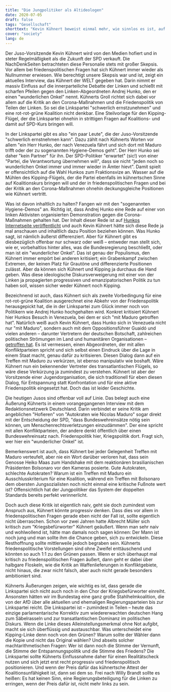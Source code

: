 ```yaml
---
title: "Die Jungpolitiker als Altideologen"
date: 2020-07-05
draft: false
tags: "Gesellschaft"
shorttext: "Kevin Kühnert beweist einmal mehr, wie sinnlos es ist, auf einen Erneuerungsprozess der SPD zu setzen ..."
cover: "society"
lang: de
---
```


Der Juso-Vorsitzende Kevin Kühnert wird von den Medien hofiert und in steter Regelmäßigkeit als die Zukunft der SPD verkauft. Die NachDenkSeiten betrachteten diese Personalie stets mit großer Skepsis. Vor allem bei friedenspolitischen Fragen hat sich Kühnert immer wieder als Nullnummer erwiesen. Wie berechtigt unsere Skepsis war und ist, zeigt ein aktuelles Interview, das Kühnert der WELT gegeben hat. Darin nimmt er massiv Einfluss auf die innerparteiliche Debatte der Linken und schießt mit scharfen Pfeilen gegen den Linken-Abgeordneten Andrej Hunko, den er einen "wunderlichen Onkel" nennt. Kühnerts Groll richtet sich dabei vor allem auf die Kritik an den Corona-Maßnahmen und die Friedenspolitik von Teilen der Linken. So sei die Linkspartei "schwerlich ernstzunehmen" und eine rot-rot-grüne Koalition nicht denkbar. Eine Steilvorlage für den Kipping-Flügel, der die Linkspartei ohnehin in strittigen Fragen auf Koalitions- und damit auf SPD-Kurs bringen will.

In der Linkspartei gibt es also "ein paar Leute", die der Juso-Vorsitzende "schwerlich ernstnehmen kann". Dazu zählt nach Kühnerts Worten vor allem "ein Herr Hunko, der nach Venezuela fährt und sich dort mit Maduro trifft oder der zu sogenannten Hygiene-Demos geht". Der Herr Hunko sei daher "kein Partner" für ihn. Der SPD-Politiker "erwartet" (sic!) von einer "Partei, die Verantwortung übernehmen will", dass sie nicht "jeden noch so wunderlichen Onkel immer und immer wieder in Ämter hievt". Damit spielt er offensichtlich auf die Wahl Hunkos zum Fraktionsvize an. Wasser auf die Mühlen des Kipping-Flügels, der die Partei ebenfalls im kühnertschen Sinne auf Koalitionskurs bringen will und der in friedenspolitischen Fragen und bei der Kritik an den Corona-Maßnahmen ohnehin deckungsgleiche Positionen wie Kühnert vertritt.

Was ist davon inhaltlich zu halten? Fangen wir mit den "sogenannten Hygiene-Demos" an. Richtig ist, dass Andrej Hunko eine Rede auf einer von linken Aktivisten organisierten Demonstration gegen die Corona-Maßnahmen gehalten hat. Der Inhalt dieser Rede ist auf [Hunkos Internetseite veröffentlicht](https://www.andrej-hunko.de/start/aktuelles/4954-redemanuskript-gedanken-sind-frei "Redemanuskript für die Kundgebung 'Die Gedanken sind frei' am 16. Mai in Aachen") und auch Kevin Kühnert hätte sich diese Rede ja mal anschauen und inhaltlich dazu Position beziehen können. Was Hunko sagt, ist nämlich äußerst differenziert. Aber für Kühnert gibt es diesbezüglich offenbar nur schwarz oder weiß – entweder man stellt sich, wie er, vorbehaltlos hinter alles, was die Bundesregierung beschließt, oder man ist ein "wunderlicher Onkel". Das ist genau der Populismus, den Kühnert immer empört bei anderen kritisiert; ein Grabenkampf zwischen Extremen, der keinen Platz für Grautöne und differenzierte Positionen zulässt. Aber da können sich Kühnert und Kipping ja durchaus die Hand geben. Was diese ideologische Diskursverweigerung mit einer von der Linken ja propagierten progressiven und emanzipatorischen Politik zu tun haben soll, wissen sicher weder Kühnert noch Kipping.

Bezeichnend ist auch, dass Kühnert sich als zweite Vorbedingung für eine rot-rot-grüne Koalition ausgerechnet eine Abkehr von der Friedenspolitik herausgepickt hat, die in der Linkspartei zum Glück immer noch von Politikern wie Andrej Hunko hochgehalten wird. Konkret kritisiert Kühnert hier Hunkos Besuch in Venezuela, bei dem er sich "mit Maduro getroffen hat". Natürlich weiß auch Kevin Kühnert, dass Hunko sich in Venezuela nicht nur "mit Maduro", sondern auch mit dem Oppositionsführer Guaidó und vielen anderen – darunter Vertretern der deutschen Botschaft, zahlreichen politischen Strömungen im Land und humanitären Organisationen – [getroffen hat](https://amerika21.de/analyse/229035/bericht-zur-venezuela-reise-april-2019 "Bericht zur Venezuela-Reise im April 2019"). Es ist vermessen, einen Abgeordneten, der mit allen Konfliktparteien spricht und sich selbst einen Eindruck über die Lage in einem Staat macht, genau dafür zu kritisieren. Diesen Dialog dann auf ein Treffen mit Maduro zu verkürzen, ist ebenso manipulativ wie boshaft. Wäre Kühnert nun ein bekennender Vertreter des transatlantischen Flügels, so wäre diese Verkürzung ja zumindest zu verstehen. Kühnert ist aber der Vorsitzende einer Jugendorganisation, die sich traditionell für eben diesen Dialog, für Entspannung statt Konfrontation und für eine aktive Friedenspolitik eingesetzt hat. Doch das ist leider Geschichte.

Die heutigen Jusos sind offenbar voll auf Linie. Das belegt auch eine Äußerung Kühnerts in einem vorangegangenen Interview mit dem Redaktionsnetzwerk Deutschland. Darin verbindet er seine Kritik am angeblichen "Hofieren" von "Autokraten wie Nicolas Maduro" sogar direkt mit der Entscheidung der SPD, "dass Bundeswehreinsätze nötig sein können, um Menschenrechtsverletzungen einzudämmen". Der eine spricht mit allen Konfliktparteien, der andere denkt öffentlich über einen Bundeswehreinsatz nach. Friedenspolitik hier, Kriegspolitik dort. Fragt sich, wer hier ein "wunderlicher Onkel" ist.

Bemerkenswert ist auch, dass Kühnert bei jeder Gelegenheit Treffen mit Maduro verteufelt, aber nie ein Wort darüber verloren hat, dass sein Genosse Heiko Maas zum Handshake mit dem reaktionären brasilianischen Präsidenten Bolsonaro vor den Kameras posierte. Gute Autokraten, schlechte Autokraten? Warum ist ein Treffen mit Maduro ein Ausschlusskriterium für eine Koalition, während ein Treffen mit Bolsonaro dem obersten Jungsozialisten noch nicht einmal eine kritische Fußnote wert ist? Offensichtlich hat der Jungpolitiker das System der doppelten Standards bereits perfekt verinnerlicht.

Doch auch diese Kritik ist eigentlich naiv, geht sie doch zumindest vom Anspruch aus, Kühnert könnte progressiv denken. Dass dies vor allem in friedenspolitischen Fragen gerade eben nicht der Fall ist, sollte eigentlich nicht überraschen. Schon vor zwei Jahren hatte Albrecht Müller sich kritisch zum "Kriegsbefürworter" Kühnert geäußert. Wenn man sehr naiv und wohlwollend ist, hätte man damals noch sagen können: Der Mann ist noch jung und man sollte ihm die Chance geben, sich zu entwickeln. Diese Resthoffnung sollte mittlerweile jedoch begraben sein. Kühnerts friedenspolitische Vorstellungen sind ohne Zweifel enttäuschend und könnten so auch 1:1 zu den Grünen passen. Wenn er sich überhaupt mal kritisch zu friedenspolitischen Fragen äußert, dann geht er dabei über halbgare Floskeln, wie die Kritik an Waffenlieferungen in Konfliktgebiete, nicht hinaus, die zwar nicht falsch, aber auch nicht gerade besonders ambitioniert sind.

Kühnerts Äußerungen zeigen, wie wichtig es ist, dass gerade die Linkspartei sich nicht auch noch in den Chor der Kriegsbefürworter einreiht. Ansonsten hätten wir im Bundestag eine ganz große Stahlhelmkoalition, die von der AfD über alle aktuellen und ehemaligen Regierungsparteien bis zur Linkspartei reicht. Die Linkspartei ist – zumindest in Teilen – heute das einzige parlamentarische Korrektiv zum wiedererwachten deutschen Hang zum Säbelrasseln und zur transatlantischen Dominanz im politischen Diskurs. Wenn die Linke dieses Alleinstellungsmerkmal ohne Not aufgibt, macht sie sich überflüssig und austauschbar. Was unterscheidet eine Kipping-Linke denn noch von den Grünen? Warum sollte der Wähler dann die Kopie und nicht das Original wählen? Und abseits solcher machtarithmetischen Fragen: Wer ist dann noch die Stimme der Vernunft, die Stimme der Entspannungspolitik und die Stimme des Friedens? Die Linkspartei sollte Kühnerts Einflussnahme daher für einen Realitätscheck nutzen und sich jetzt erst recht progressiv und friedenspolitisch positionieren. Und wenn der Preis dafür das kühnertsche Attest der Koalitionsunfähigkeit ist, dann sei dem so. Frei nach Willy Brandt sollte es heißen: Es hat keinen Sinn, eine Regierungsbeteiligung für die Linken zu erringen, wenn der Preis dafür ist, nicht mehr links zu sein.

